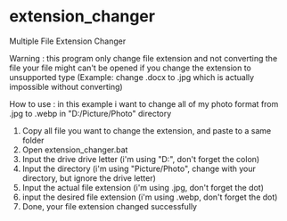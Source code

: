# extension_changer
Multiple File Extension Changer

Warning : this program only change file extension and not converting the file
your file might can't be opened if you change the extension to unsupported type (Example: change .docx to .jpg which is actually impossible without converting)

How to use :
in this example i want to change all of my photo format from .jpg to .webp in "D:/Picture/Photo" directory
1) Copy all file you want to change the extension, and paste to a same folder
2) Open extension_changer.bat
3) Input the drive drive letter (i'm using "D:", don't forget the colon)
4) Input the directory (i'm using "Picture/Photo", change with your directory, but ignore the drive letter)
5) Input the actual file extension (i'm using .jpg, don't forget the dot)
6) input the desired file extension (i'm using .webp, don't forget the dot)
7) Done, your file extension changed successfully
